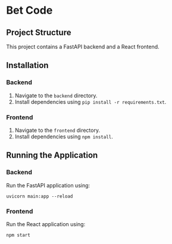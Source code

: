# Bet Code

## Project Structure

This project contains a FastAPI backend and a React frontend.

## Installation

### Backend
1. Navigate to the `backend` directory.
2. Install dependencies using `pip install -r requirements.txt`.

### Frontend
1. Navigate to the `frontend` directory.
2. Install dependencies using `npm install`.

## Running the Application

### Backend
Run the FastAPI application using:
```
uvicorn main:app --reload
```

### Frontend
Run the React application using:
```
npm start
```
